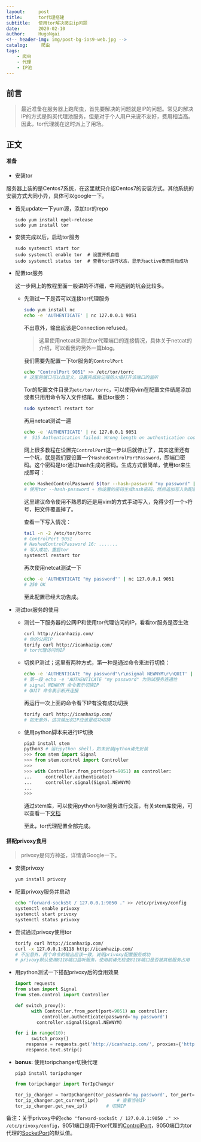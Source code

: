 ```yaml
---
layout:     post
title:      tor代理搭建
subtitle:   使用tor解决爬虫ip问题
date:       2020-02-10
author:     HugoNgai
<!-- header-img: img/post-bg-ios9-web.jpg -->
catalog: 	 爬虫
tags:
    - 爬虫
    - 代理
    - IP池
---
```


## 前言

> 最近准备在服务器上跑爬虫，首先要解决的问题就是IP的问题。常见的解决IP的方式是购买代理池服务，但是对于个人用户来说不友好，费用相当高。因此，tor代理就在这时派上了用场。



## 正文



#### 准备

-  安装tor

  服务器上装的是Centos7系统，在这里就只介绍Centos7的安装方式。其他系统的安装方式大同小异，具体可以google一下。

  - 首先update一下yum源，添加tor的repo

    ```shell
    sudo yum install epel-release
    sudo yum install tor
    ```

    

  - 安装完成以后，启动tor服务

    ```shell
    sudo systemctl start tor
    sudo systemctl enable tor  # 设置开机自启
    sudo systemctl status tor  # 查看tor运行状态，显示为active表示启动成功
    ```

    

- 配置tor服务

  这一步网上的教程里面一般讲的不详细，中间遇到的坑会比较多。

  - 先测试一下是否可以连接tor代理服务

    ```bash
    sudo yum install nc
    echo -e 'AUTHENTICATE' | nc 127.0.0.1 9051
    ```

    不出意外，输出应该是Connection refused。

    > 这里使用netcat来测试tor代理端口的连接情况，具体关于netcat的介绍，可以看我的另外一篇blog。

    我们需要先配置一下tor服务的`ControlPort`

    ```bash
    echo "ControlPort 9051" >> /etc/tor/torrc
    # 这里的端口可以自定义，设置完成后记得防火墙打开该端口的监听
    ```

    Tor的配置文件目录为`etc/tor/torrc`，可以使用vim在配置文件结尾添加或者只用用命令写入文件结尾。重启tor服务：

    ```bash
    sudo systemctl restart tor
    ```

    再用netcat测试一遍

    ```bash
    echo -e 'AUTHENTICATE' | nc 127.0.0.1 9051
    #  515 Authentication failed: Wrong length on authentication cookie.
    ```

    网上很多教程在设置完`ControlPort`这一步以后就停止了，其实这里还有一个坑，就是我们要设置一个`HashedControlPortPassword`，即端口密码。这个密码是tor通过hash生成的密码。生成方式很简单，使用tor来生成即可：

    ```bash
    echo HashedControlPassword $(tor --hash-password "my password" | tail -n 1) >> /etc/tor/torrc
    # 使用tor --hash-password + 你设置的密码生成hash密码，然后追加写入到配置文件最后一行
    ```

    这里建议命令使用不熟悉的还是用vim的方式手动写入，免得少打一个`>`符号，把文件覆盖掉了。

    查看一下写入情况：

    ```bash
    tail -n -2 /etc/tor/torrc
    # ControlPort 9051
    # HashedControlPassword 16: .......
    # 写入成功，重启tor
    systemctl restart tor
    ```

    再次使用netcat测试一下

    ```bash
    echo -e 'AUTHENTICATE "my password"' | nc 127.0.0.1 9051
    # 250 OK
    ```

    至此配置已经大功告成。

- 测试tor服务的使用

  - 测试一下服务器的公网IP和使用tor代理访问的IP，看看tor服务是否生效

    ```bash
    curl http://icanhazip.com/
    # 你的公网IP
    torify curl http://icanhazip.com/
    # tor代理访问的IP
    ```

  - 切换IP测试；这里有两种方式，第一种是通过命令来进行切换：

    ```bash
    echo -e 'AUTHENTICATE "my password"\r\nsignal NEWNYM\r\nQUIT' | nc 127.0.0.1 9051
    # 第一段 echo -e 'AUTHENTICATE "my password" 为测试服务连通性
    # signal NEWNYM 命令表示切换IP
    # QUIT 命令表示断开连接
    ```

    再运行一次上面的命令看下IP有没有成功切换

    ```bash
    torify curl http://icanhazip.com/
    # 如无意外，这次输出的IP应该是成功切换
    ```

  - 使用python脚本来进行IP切换

    ```python
    pip3 install stem
    python3 # 运行python shell，如未安装python请先安装
    >>> from stem import Signal
    >>> from stem.control import Controller
    >>> 
    >>> with Controller.from_port(port=9051) as controller:
    ...     controller.authenticate()
    ...     controller.signal(Signal.NEWNYM)
    ... 
    >>> 
    ```

    通过stem库，可以使用python与tor服务进行交互，有关stem库使用，可以查看一下[文档](https://stem.torproject.org/tutorials.html)

    至此，tor代理配置全部完成。



#### 搭配privoxy食用

> privoxy是何方神圣，详情请Google一下。

- 安装privoxy

  ```bash
  yum install privoxy
  ```

- 配置privoxy服务并启动

  ```bash
  echo "forward-socks5t / 127.0.0.1:9050 ." >> /etc/privoxy/config
  systemctl enable privoxy
  systemctl start privoxy
  systemctl status privoxy
  ```

- 尝试通过privoxy使用tor

  ```bash
  torify curl http://icanhazip.com/
  curl -x 127.0.0.1:8118 http://icanhazip.com/
  # 不出意外，两个命令的输出应该一致，说明privoxy配置服务成功
  # privoxy默认使用8118端口监听服务，使用前请先检查8118端口是否被其他服务占用
  ```

- 用python测试一下搭配privoxy后的食用效果

  ```python
  import requests
  from stem import Signal
  from stem.control import Controller
  
  def switch_proxy():
    	with Controller.from_port(port=9051) as controller:
        	controller.authenticate(password='my password')
          controller.signal(Signal.NEWNYM)
  
  for i in range(10):
    	switch_proxy()
      response = requests.get('http://icanhazip.com/', proxies={'http': '127.0.0.1:8118'})
      response.text.strip()
  ```

- **bonus:** 使用toripchanger切换代理

  ```shell
  pip3 install toripchanger
  ```

  ```python
  from toripchanger import TorIpChanger
  
  tor_ip_changer = TorIpChanger(tor_password='my password', tor_port=9051, local_http_proxy='127.0.0.1:8118')
  tor_ip_changer.get_current_ip()		# 查看当前IP
  tor_ip_changer.get_new_ip()		# 切换IP
  ```



备注：关于privoxy中的`echo "forward-socks5t / 127.0.0.1:9050 ." >> /etc/privoxy/config`，9051端口是用于tor代理的[ControlPort](https://2019.www.torproject.org/docs/tor-manual.html.en#ControlPort)，9050端口为tor代理的[SocketPort](https://2019.www.torproject.org/docs/tor-manual.html.en#SocksPort)的默认值。

